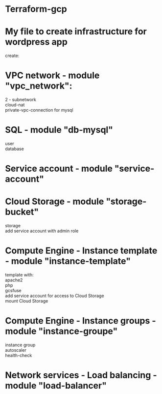 # Terraform-gcp
# My file to create infrastructure for wordpress app

create: 
# VPC network - module "vpc_network":
  2 - subnetwork   
  cloud-nat   
  private-vpc-connection for mysql   

# SQL - module "db-mysql"
  user   
  database   

# Service account - module "service-account"

# Cloud Storage - module "storage-bucket"
  storage   
  add service account with admin role   

# Compute Engine - Instance template - module "instance-template"
  template with:   
    apache2   
    php   
    gcsfuse   
    add service account for access to Cloud Storage   
    mount Cloud Storage   
    
# Compute Engine - Instance groups - module "instance-groupe"
  instance group   
  autoscaler   
  health-check   

# Network services - Load balancing - module "load-balancer"